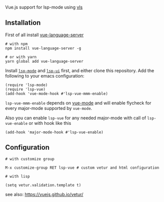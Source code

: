 Vue.js support for lsp-mode using [vls](https://github.com/vuejs/vetur/tree/master/server)

## Installation

First of all install [vue-language-server](https://github.com/vuejs/vetur/tree/master/server)

``` shell
# with npm
npm install vue-language-server -g

# or with yarn
yarn global add vue-language-server
```

Install [`lsp-mode`](https://github.com/emacs-lsp/lsp-mode) and [`lsp-ui`](https://github.com/emacs-lsp/lsp-ui) first, and either clone
this repository. Add the following to your emacs configuration:

``` emacs-lisp
(require 'lsp-mode)
(require 'lsp-vue)
(add-hook 'vue-mode-hook #'lsp-vue-mmm-enable)
```
`lsp-vue-mmm-enable` depends on [vue-mode](https://github.com/AdamNiederer/vue-mode) and will enable flycheck for every major-mode supported by `vue-mode`.

Also you can enable `lsp-vue` for any needed major-mode with call of `lsp-vue-enable` or with hook like this

``` emacs-lisp
(add-hook 'major-mode-hook #'lsp-vue-enable)
```


## Configuration

```
# with customize group

M-x customize-group RET lsp-vue # custom vetur and html configuration

# with lisp

(setq vetur.validation.template t)
```

see also: https://vuejs.github.io/vetur/
